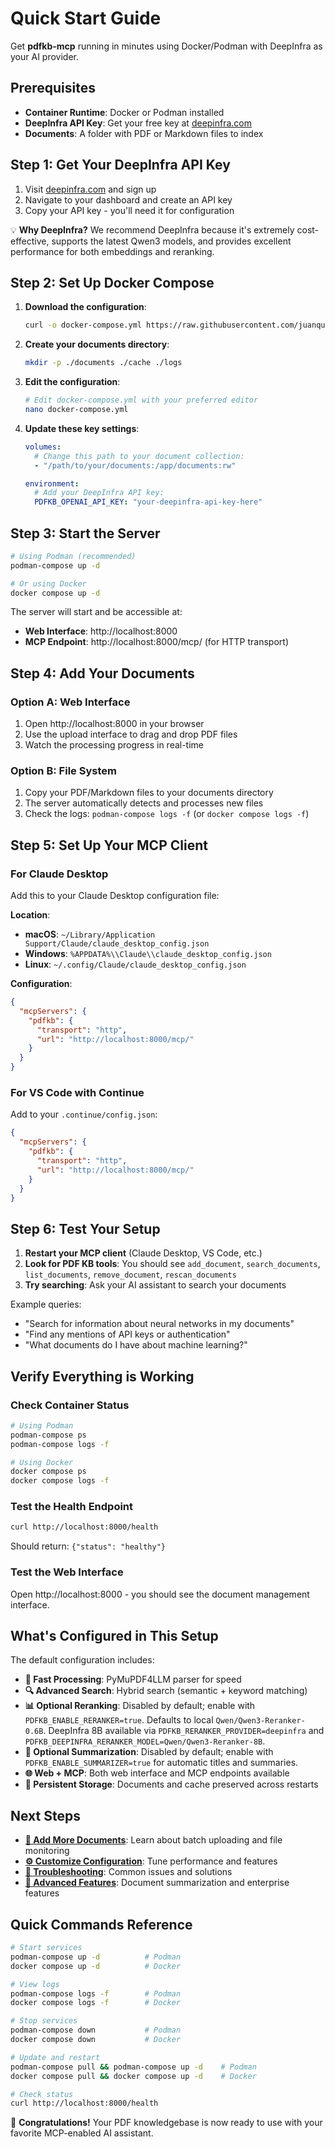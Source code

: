 # Quick Start Guide

Get **pdfkb-mcp** running in minutes using Docker/Podman with DeepInfra as your AI provider.

## Prerequisites

- **Container Runtime**: Docker or Podman installed
- **DeepInfra API Key**: Get your free key at [deepinfra.com](https://deepinfra.com)
- **Documents**: A folder with PDF or Markdown files to index

## Step 1: Get Your DeepInfra API Key

1. Visit [deepinfra.com](https://deepinfra.com) and sign up
2. Navigate to your dashboard and create an API key
3. Copy your API key - you'll need it for configuration

💡 **Why DeepInfra?** We recommend DeepInfra because it's extremely cost-effective, supports the latest Qwen3 models, and provides excellent performance for both embeddings and reranking.

## Step 2: Set Up Docker Compose

1. **Download the configuration**:
   ```bash
   curl -o docker-compose.yml https://raw.githubusercontent.com/juanqui/pdfkb-mcp/main/docker-compose.sample.yml
   ```

2. **Create your documents directory**:
   ```bash
   mkdir -p ./documents ./cache ./logs
   ```

3. **Edit the configuration**:
   ```bash
   # Edit docker-compose.yml with your preferred editor
   nano docker-compose.yml
   ```

4. **Update these key settings**:
   ```yaml
   volumes:
     # Change this path to your document collection:
     - "/path/to/your/documents:/app/documents:rw"

   environment:
     # Add your DeepInfra API key:
     PDFKB_OPENAI_API_KEY: "your-deepinfra-api-key-here"
   ```

## Step 3: Start the Server

```bash
# Using Podman (recommended)
podman-compose up -d

# Or using Docker
docker compose up -d
```

The server will start and be accessible at:
- **Web Interface**: http://localhost:8000
- **MCP Endpoint**: http://localhost:8000/mcp/ (for HTTP transport)

## Step 4: Add Your Documents

### Option A: Web Interface
1. Open http://localhost:8000 in your browser
2. Use the upload interface to drag and drop PDF files
3. Watch the processing progress in real-time

### Option B: File System
1. Copy your PDF/Markdown files to your documents directory
2. The server automatically detects and processes new files
3. Check the logs: `podman-compose logs -f` (or `docker compose logs -f`)

## Step 5: Set Up Your MCP Client

### For Claude Desktop

Add this to your Claude Desktop configuration file:

**Location**:
- **macOS**: `~/Library/Application Support/Claude/claude_desktop_config.json`
- **Windows**: `%APPDATA%\\Claude\\claude_desktop_config.json`
- **Linux**: `~/.config/Claude/claude_desktop_config.json`

**Configuration**:
```json
{
  "mcpServers": {
    "pdfkb": {
      "transport": "http",
      "url": "http://localhost:8000/mcp/"
    }
  }
}
```

### For VS Code with Continue

Add to your `.continue/config.json`:

```json
{
  "mcpServers": {
    "pdfkb": {
      "transport": "http",
      "url": "http://localhost:8000/mcp/"
    }
  }
}
```

## Step 6: Test Your Setup

1. **Restart your MCP client** (Claude Desktop, VS Code, etc.)
2. **Look for PDF KB tools**: You should see `add_document`, `search_documents`, `list_documents`, `remove_document`, `rescan_documents`
3. **Try searching**: Ask your AI assistant to search your documents

Example queries:
- "Search for information about neural networks in my documents"
- "Find any mentions of API keys or authentication"
- "What documents do I have about machine learning?"

## Verify Everything is Working

### Check Container Status
```bash
# Using Podman
podman-compose ps
podman-compose logs -f

# Using Docker
docker compose ps
docker compose logs -f
```

### Test the Health Endpoint
```bash
curl http://localhost:8000/health
```

Should return: `{"status": "healthy"}`

### Test the Web Interface
Open http://localhost:8000 - you should see the document management interface.

## What's Configured in This Setup

The default configuration includes:

- **🚀 Fast Processing**: PyMuPDF4LLM parser for speed
- **🔍 Advanced Search**: Hybrid search (semantic + keyword matching)
- **📊 Optional Reranking**: Disabled by default; enable with `PDFKB_ENABLE_RERANKER=true`. Defaults to local `Qwen/Qwen3-Reranker-0.6B`. DeepInfra 8B available via `PDFKB_RERANKER_PROVIDER=deepinfra` and `PDFKB_DEEPINFRA_RERANKER_MODEL=Qwen/Qwen3-Reranker-8B`.
- **🧠 Optional Summarization**: Disabled by default; enable with `PDFKB_ENABLE_SUMMARIZER=true` for automatic titles and summaries.
- **🌐 Web + MCP**: Both web interface and MCP endpoints available
- **💾 Persistent Storage**: Documents and cache preserved across restarts

## Next Steps

- **[📄 Add More Documents](web-interface.md#uploading-documents)**: Learn about batch uploading and file monitoring
- **[⚙️ Customize Configuration](configuration.md)**: Tune performance and features
- **[🔧 Troubleshooting](troubleshooting.md)**: Common issues and solutions
- **[🎯 Advanced Features](advanced.md)**: Document summarization and enterprise features

## Quick Commands Reference

```bash
# Start services
podman-compose up -d          # Podman
docker compose up -d          # Docker

# View logs
podman-compose logs -f        # Podman
docker compose logs -f        # Docker

# Stop services
podman-compose down           # Podman
docker compose down           # Docker

# Update and restart
podman-compose pull && podman-compose up -d    # Podman
docker compose pull && docker compose up -d    # Docker

# Check status
curl http://localhost:8000/health
```

🎉 **Congratulations!** Your PDF knowledgebase is now ready to use with your favorite MCP-enabled AI assistant.
